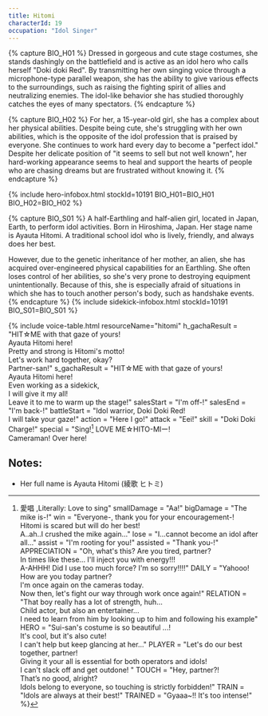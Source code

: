 ```yaml
---
title: Hitomi
characterId: 19
occupation: "Idol Singer"
---
```


{% capture BIO_H01 %}
Dressed in gorgeous and cute stage costumes, she stands dashingly on the battlefield and is active as an idol hero who calls herself "Doki doki Red". By transmitting her own singing voice through a microphone-type parallel weapon, she has the ability to give various effects to the surroundings, such as raising the fighting spirit of allies and neutralizing enemies. The idol-like behavior she has studied thoroughly catches the eyes of many spectators.
{% endcapture %}

{% capture BIO_H02 %}
For her, a 15-year-old girl, she has a complex about her physical abilities. Despite being cute, she's struggling with her own abilities, which is the opposite of the idol profession that is praised by everyone.  She continues to work hard every day to become a "perfect idol." Despite her delicate position of "it seems to sell but not well known", her hard-working appearance seems to heal and support the hearts of people who are chasing dreams but are frustrated without knowing it.
{% endcapture %}

{% include hero-infobox.html stockId=10191 BIO_H01=BIO_H01 BIO_H02=BIO_H02 %}

{% capture BIO_S01 %}
A half-Earthling and half-alien girl, located in Japan, Earth, to perform idol activities. Born in Hiroshima, Japan. Her stage name is Ayauta Hitomi. A traditional school idol who is lively, friendly, and always does her best.

However, due to the genetic inheritance of her mother, an alien, she has acquired over-engineered physical capabilities for an Earthling. She often loses control of her abilities, so she's very prone to destroying equipment unintentionally. Because of this, she is especially afraid of situations in which she has to touch another person's body, such as handshake events.
{% endcapture %}
{% include sidekick-infobox.html stockId=10191 BIO_S01=BIO_S01 %}

{% include voice-table.html resourceName="hitomi"
h_gachaResult = "HIT☆ME with that gaze of yours! <br>Ayauta Hitomi here!<br>Pretty and strong is Hitomi's motto!<br>Let's work hard together, okay?<br>Partner-san!"
s_gachaResult = "HIT☆ME with that gaze of yours! <br>Ayauta Hitomi here!<br>Even working as a sidekick,<br>I will give it my all!<br>Leave it to me to warm up the stage!"
salesStart = "I'm off-!"
salesEnd = "I'm back-!"
battleStart = "Idol warrior, Doki Doki Red!<br>I will take your gaze!"
action = "Here I go!"
attack = "Eei!"
skill = "Doki Doki Charge!"
special = "Sing![^Hitomi1] LOVE ME☆HITO-MIー!<br>Cameraman! Over here!

[^Hitomi1]: 愛唱 ,Literally: Love to sing"
smallDamage = "Aa!"
bigDamage = "The mike is-!"
win = "Everyone-, thank you for your encouragement-!<br>Hitomi is scared but will do her best!<br>A..ah..I crushed the mike again…"
lose = "I...cannot become an idol after all…"
assist = "I'm rooting for you!"
assisted = "Thank you-!"
APPRECIATION = "Oh, what's this? Are you tired, partner?<br>In times like these... I'll inject you with energy!!!<br>A-AHHH! Did I use too much force? I'm so sorry!!!!"
DAILY = "Yahooo! How are you today partner?<br>I'm once again on the cameras today.<br>Now then, let's fight our way through work once again!"
RELATION = "That boy really has a lot of strength, huh...<br>Child actor, but also an entertainer...<br>I need to learn from him by looking up to him and following his example"
HERO = "Sui-san's costume is so beautiful ...!<br>It's cool, but it's also cute!<br>I can't help but keep glancing at her..."
PLAYER = "Let's do our best together, partner!<br>Giving it your all is essential for both operators and idols!<br>I can't slack off and get outdone! "
TOUCH = "Hey, partner?!<br>That’s no good, alright?<br>Idols belong to everyone, so touching is strictly forbidden!"
TRAIN = "Idols are always at their best!"
TRAINED = "Gyaaa~!! It's too intense!"
%}

## Notes:

- Her full name is Ayauta Hitomi (綾歌 ヒトミ)
